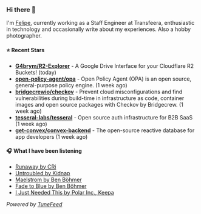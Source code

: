 ### Hi there 👋

I'm [Felipe](https://felipevm.com), currently working as a Staff Engineer at Transfeera, enthusiastic in technology and occasionally write about my experiences. Also a hobby photographer.

#### ⭐ Recent Stars
- **[G4brym/R2-Explorer](https://github.com/G4brym/R2-Explorer)** - A Google Drive Interface for your Cloudflare R2 Buckets! (today)
- **[open-policy-agent/opa](https://github.com/open-policy-agent/opa)** - Open Policy Agent (OPA) is an open source, general-purpose policy engine. (1 week ago)
- **[bridgecrewio/checkov](https://github.com/bridgecrewio/checkov)** - Prevent cloud misconfigurations and find vulnerabilities during build-time in infrastructure as code, container images and open source packages with Checkov by Bridgecrew. (1 week ago)
- **[tesseral-labs/tesseral](https://github.com/tesseral-labs/tesseral)** - Open source auth infrastructure for B2B SaaS (1 week ago)
- **[get-convex/convex-backend](https://github.com/get-convex/convex-backend)** - The open-source reactive database for app developers (1 week ago)

#### 🎧 What I have been listening
- [Runaway by CRi](https://open.spotify.com/track/4c9cjz0wdhuYig5orsRhTx)
- [Untroubled by Kidnap](https://open.spotify.com/track/28WFDBPuVavZOK0KxkYSd7)
- [Maelstrom by Ben Böhmer](https://open.spotify.com/track/4ItMchWCT6d3acnzQfcpmy)
- [Fade to Blue by Ben Böhmer](https://open.spotify.com/track/0ESNxorKovvlnBd2NgdgQt)
- [I Just Needed This by Polar Inc., Keepa](https://open.spotify.com/track/13tazuEkVNXdCVXV9S6vFl)

_Powered by [TuneFeed](https://tunefeed.app?ref=github.com)_
